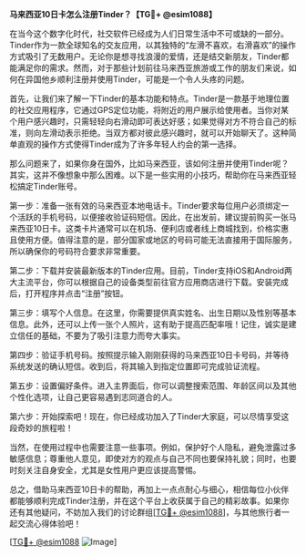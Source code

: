 **马来西亚10日卡怎么注册Tinder？【TG💪+ @esim1088】**

在当今这个数字化时代，社交软件已经成为人们日常生活中不可或缺的一部分。Tinder作为一款全球知名的交友应用，以其独特的“左滑不喜欢，右滑喜欢”的操作方式吸引了无数用户。无论你是想寻找浪漫的爱情，还是结交新朋友，Tinder都能满足你的需求。然而，对于那些计划前往马来西亚旅游或工作的朋友们来说，如何在异国他乡顺利注册并使用Tinder，可能是一个令人头疼的问题。

首先，让我们来了解一下Tinder的基本功能和特点。Tinder是一款基于地理位置的社交应用程序，它通过GPS定位功能，将附近的用户展示给使用者。当你对某个用户感兴趣时，只需轻轻向右滑动即可表达好感；如果觉得对方不符合自己的标准，则向左滑动表示拒绝。当双方都对彼此感兴趣时，就可以开始聊天了。这种简单直观的操作方式使得Tinder成为了许多年轻人约会的第一选择。

那么问题来了，如果你身在国外，比如马来西亚，该如何注册并使用Tinder呢？其实，这并不像想象中那么困难。以下是一些实用的小技巧，帮助你在马来西亚轻松搞定Tinder账号。

第一步：准备一张有效的马来西亚本地电话卡。Tinder要求每位用户必须绑定一个活跃的手机号码，以便接收验证码短信。因此，在出发前，建议提前购买一张马来西亚10日卡。这类卡片通常可以在机场、便利店或者线上商城找到，价格实惠且使用方便。值得注意的是，部分国家或地区的号码可能无法直接用于国际服务，所以确保你的号码符合要求非常重要。

第二步：下载并安装最新版本的Tinder应用。目前，Tinder支持iOS和Android两大主流平台，你可以根据自己的设备类型前往官方应用商店进行下载。安装完成后，打开程序并点击“注册”按钮。

第三步：填写个人信息。在这里，你需要提供真实姓名、出生日期以及性别等基本信息。此外，还可以上传一张个人照片，这有助于提高匹配率哦！记住，诚实是建立信任的基础，不要为了吸引注意力而夸大事实。

第四步：验证手机号码。按照提示输入刚刚获得的马来西亚10日卡号码，并等待系统发送的确认短信。收到后，将其输入到指定位置即可完成验证流程。

第五步：设置偏好条件。进入主界面后，你可以调整搜索范围、年龄区间以及其他个性化选项，让自己更容易遇到志同道合的人。

第六步：开始探索吧！现在，你已经成功加入了Tinder大家庭，可以尽情享受这段奇妙的旅程啦！

当然，在使用过程中也需要注意一些事项。例如，保护好个人隐私，避免泄露过多敏感信息；尊重他人意见，即使对方的观点与自己不同也要保持礼貌；同时，也要时刻关注自身安全，尤其是女性用户更应该提高警惕。

总之，借助马来西亚10日卡的帮助，再加上一点点耐心与细心，相信每位小伙伴都能够顺利完成Tinder注册，并在这个平台上收获属于自己的精彩故事。如果你还有其他疑问，不妨加入我们的讨论群组[[TG💪+ @esim1088](https://t.me/s/esim1088)]，与其他旅行者一起交流心得体验吧！

[[TG💪+ @esim1088](https://t.me/s/esim1088) ![Image](https://i.postimg.cc/4NQfJmqS/Snipaste-2025-05-13-00-14-12.png)]